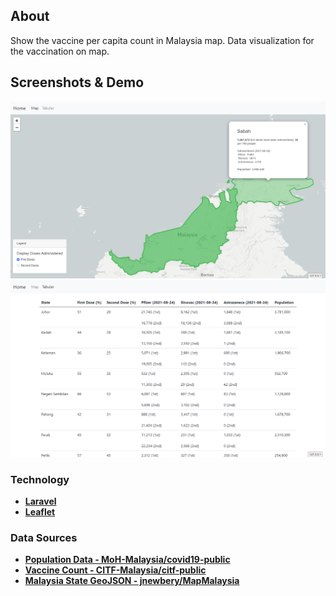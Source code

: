 ## About

Show the vaccine per capita count in Malaysia map. Data visualization for the vaccination on map.


## Screenshots & Demo 

![Demo 1](/docs/demo1.png?raw=true "Demo 1")
![Demo 2](/docs/demo2.png?raw=true "Demo 2")


### Technology

- **[Laravel](https://laravel.com/)**
- **[Leaflet](https://leafletjs.com/)**


### Data Sources

- **[Population Data - MoH-Malaysia/covid19-public](https://github.com/MoH-Malaysia/covid19-public/blob/main/static/population.csv)**
- **[Vaccine Count - CITF-Malaysia/citf-public](https://github.com/CITF-Malaysia/citf-public/blob/main/vaccination/vax_state.csv)**
- **[Malaysia State GeoJSON - jnewbery/MapMalaysia](https://github.com/jnewbery/MapMalaysia/blob/master/public/data/states.geojson)**
